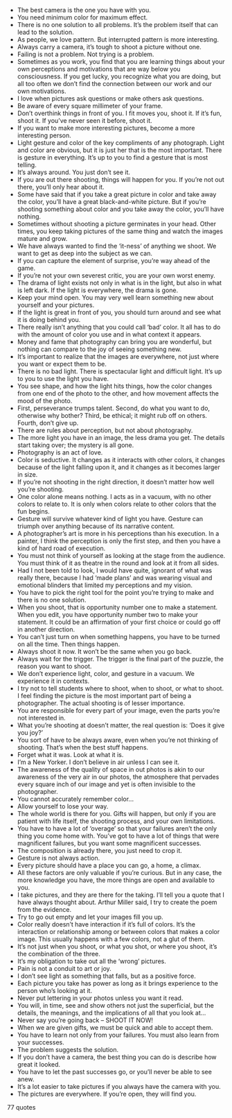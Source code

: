 - The best camera is the one you have with you.
 - You need minimum color for maximum effect.
 - There is no one solution to all problems. It’s the problem itself that can lead to the solution.
 - As people, we love pattern. But interrupted pattern is more interesting.
 - Always carry a camera, it’s tough to shoot a picture without one.
 - Failing is not a problem. Not trying is a problem.
 - Sometimes as you work, you find that you are learning things about your own perceptions and motivations that are way below you consciousness. If you get lucky, you recognize what you are doing, but all too often we don’t find the connection between our work and our own motivations.
 - I love when pictures ask questions or make others ask questions.
 - Be aware of every square millimeter of your frame.
 - Don’t overthink things in front of you. I fit moves you, shoot it. If it’s fun, shoot it. If you’ve never seen it before, shoot it.
 - If you want to make more interesting pictures, become a more interesting person.
 - Light gesture and color of the key compliments of any photograph. Light and color are obvious, but it is just her that is the most important. There is gesture in everything. It’s up to you to find a gesture that is most telling.
 - It’s always around. You just don’t see it.
 - If you are out there shooting, things will happen for you. If you’re not out there, you’ll only hear about it.
 - Some have said that if you take a great picture in color and take away the color, you’ll have a great black-and-white picture. But if you’re shooting something about color and you take away the color, you’ll have nothing.
 - Sometimes without shooting a picture germinates in your head. Other times, you keep taking pictures of the same thing and watch the images mature and grow.
 - We have always wanted to find the ‘it-ness’ of anything we shoot. We want to get as deep into the subject as we can.
 - If you can capture the element of surprise, you’re way ahead of the game.
 - If you’re not your own severest critic, you are your own worst enemy.
 - The drama of light exists not only in what is in the light, but also in what is left dark. If the light is everywhere, the drama is gone.
 - Keep your mind open. You may very well learn something new about yourself and your pictures.
 - If the light is great in front of you, you should turn around and see what it is doing behind you.
 - There really isn’t anything that you could call ‘bad’ color. It all has to do with the amount of color you use and in what context it appears.
 - Money and fame that photography can bring you are wonderful, but nothing can compare to the joy of seeing something new.
 - It’s important to realize that the images are everywhere, not just where you want or expect them to be.
 - There is no bad light. There is spectacular light and difficult light. It’s up to you to use the light you have.
 - You see shape, and how the light hits things, how the color changes from one end of the photo to the other, and how movement affects the mood of the photo.
 - First, perseverance trumps talent. Second, do what you want to do, otherwise why bother? Third, be ethical; it might rub off on others. Fourth, don’t give up.
 - There are rules about perception, but not about photography.
 - The more light you have in an image, the less drama you get. The details start taking over; the mystery is all gone.
 - Photography is an act of love.
 - Color is seductive. It changes as it interacts with other colors, it changes because of the light falling upon it, and it changes as it becomes larger in size.
 - If you’re not shooting in the right direction, it doesn’t matter how well you’re shooting.
 - One color alone means nothing. I acts as in a vacuum, with no other colors to relate to. It is only when colors relate to other colors that the fun begins.
 - Gesture will survive whatever kind of light you have. Gesture can triumph over anything because of its narrative content.
 - A photographer’s art is more in his perceptions than his execution. In a painter, I think the perception is only the first step, and then you have a kind of hard road of execution.
 - You must not think of yourself as looking at the stage from the audience. You must think of it as theatre in the round and look at it from all sides.
 - Had I not been told to look, I would have quite, ignorant of what was really there, because I had ‘made plans’ and was wearing visual and emotional blinders that limited my perceptions and my vision.
 - You have to pick the right tool for the point you’re trying to make and there is no one solution.
 - When you shoot, that is opportunity number one to make a statement. When you edit, you have opportunity number two to make your statement. It could be an affirmation of your first choice or could go off in another direction.
 - You can’t just turn on when something happens, you have to be turned on all the time. Then things happen.
 - Always shoot it now. It won’t be the same when you go back.
 - Always wait for the trigger. The trigger is the final part of the puzzle, the reason you want to shoot.
 - We don’t experience light, color, and gesture in a vacuum. We experience it in contexts.
 - I try not to tell students where to shoot, when to shoot, or what to shoot. I feel finding the picture is the most important part of being a photographer. The actual shooting is of lesser importance.
 - You are responsible for every part of your image, even the parts you’re not interested in.
 - What you’re shooting at doesn’t matter, the real question is: ‘Does it give you joy?’
 - You sort of have to be always aware, even when you’re not thinking of shooting. That’s when the best stuff happens.
 - Forget what it was. Look at what it is.
 - I’m a New Yorker. I don’t believe in air unless I can see it.
 - The awareness of the quality of space in out photos is akin to our awareness of the very air in our photos, the atmosphere that pervades every square inch of our image and yet is often invisible to the photographer.
 - You cannot accurately remember color...
 - Allow yourself to lose your way.
 - The whole world is there for you. Gifts will happen, but only if you are patient with life itself, the shooting process, and your own limitations.
 - You have to have a lot of ‘overage’ so that your failures aren’t the only thing you come home with. You’ve got to have a lot of things that were magnificent failures, but you want some magnificent successes.
 - The composition is already there, you just need to crop it.
 - Gesture is not always action.
 - Every picture should have a place you can go, a home, a climax.
 - All these factors are only valuable if you’re curious. But in any case, the more knowledge you have, the more things are open and available to you.
 - I take pictures, and they are there for the taking. I’ll tell you a quote that I have always thought about. Arthur Miller said, I try to create the poem from the evidence.
 - Try to go out empty and let your images fill you up.
 - Color really doesn’t have interaction if it’s full of colors. It’s the interaction or relationship among or between colors that makes a color image. This usually happens with a few colors, not a glut of them.
 - It’s not just when you shoot, or what you shot, or where you shoot, it’s the combination of the three.
 - It’s my obligation to take out all the ‘wrong’ pictures.
 - Pain is not a conduit to art or joy.
 - I don’t see light as something that falls, but as a positive force.
 - Each picture you take has power as long as it brings experience to the person who’s looking at it.
 - Never put lettering in your photos unless you want it read.
 - You will, in time, see and show others not just the superficial, but the details, the meanings, and the implications of all that you look at...
 - Never say you’re going back – SHOOT IT NOW!
 - When we are given gifts, we must be quick and able to accept them.
 - You have to learn not only from your failures. You must also learn from your successes.
 - The problem suggests the solution.
 - If you don’t have a camera, the best thing you can do is describe how great it looked.
 - You have to let the past successes go, or you’ll never be able to see anew.
 - It’s a lot easier to take pictures if you always have the camera with you.
 - The pictures are everywhere. If you’re open, they will find you.

77 quotes